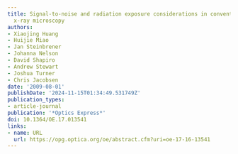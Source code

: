 ```yaml
---
title: Signal-to-noise and radiation exposure considerations in conventional and diffraction
  x-ray microscopy
authors:
- Xiaojing Huang
- Huijie Miao
- Jan Steinbrener
- Johanna Nelson
- David Shapiro
- Andrew Stewart
- Joshua Turner
- Chris Jacobsen
date: '2009-08-01'
publishDate: '2024-11-15T01:34:49.531749Z'
publication_types:
- article-journal
publication: '*Optics Express*'
doi: 10.1364/OE.17.013541
links:
- name: URL
  url: https://opg.optica.org/oe/abstract.cfm?uri=oe-17-16-13541
---
```

